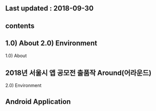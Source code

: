Last updated : 2018-09-30
-----------------------------

contents
-----------------------------

1.0) About
2.0) Environment
-----------------------------

1.0) About

2018년 서울시 앱 공모전 출품작
Around(어라운드)
-----------------------------

2.0) Environment

Android Application
-----------------------------
